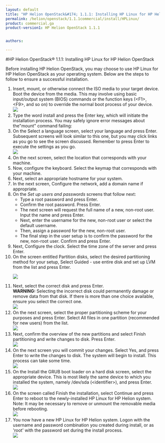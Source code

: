 ```yaml
---
layout: default
title: "HP Helion OpenStack&#174; 1.1.1: Installing HP Linux for HP Helion OpenStack"
permalink: /helion/openstack/1.1.1commercial/install/HPLinux/
product: commercial.ga
product-version1: HP Helion OpenStack 1.1.1


authors: 

---
```

<!--UNDER REVISION--> 


<script>

function PageRefresh {
onLoad="window.refresh"
}

PageRefresh();

</script>



#HP Helion OpenStack&#174; 1.1.1: Installing HP Linux for HP Helion OpenStack

Before installing HP Helion OpenStack, you may choose to use HP Linux for HP Helion OpenStack as your operating system. Below are the steps to follow to ensure a successful installation.

<ol><li>Insert, mount, or otherwise connect the  ISO media to your target device. Boot the device from the media. This may involve using basic input/output system (BIOS) commands or the function keys (&#60;F1&#62;, &#60;F9&#62;, and so on) to override the normal boot process of your device.
<br>
<span id="div1" class="imgs" data-img="http://15.184.32.138/content/documentation/media/hplinux/done.png"><img src="http://15.184.32.138/content/documentation/media/hplinux/start.png"></span> <br>
</li>
<li>
Type the word install and press the Enter key, which will initiate the installation process. You may safely ignore error messages about the"mount" command failing:
</li>

<li>On the Select a language screen, select your language and press Enter.  
Subsequent screens will look similar to this one, but you may click links as you go to see the screen discussed. Remember to press Enter to execute the settings as you go.

<br>
<img src="http://15.184.32.138/content/documentation/media/hplinux/language.png"><br>
</li>

<li>On the next screen, select the location that corresponds with your machine.
</li>

<li>Now,  configure the keyboard. Select the keymap that corresponds with your machine.
</li>

<li>Next, select an appropriate hostname for your system. </li>

<li>In the next screen, Configure the network, add a domain name if appropriate.
</li>

<li>On the <i>Set up users and passwords</i> screens that follow next:
<ul>
<li> Type a root password and press Enter.  
</li>
<li>
Confirm the root password. Press Enter.  
</li>
<li>The next screen will request the full name of a new, non-root user. Input the name and press Enter.  
</li>
<li>Next, enter the username for the new, non-root user or select the default username.
</li>  
<li>Then, assign a password for the new, non-root user.
</li>  
<li>The final step in the user setup is to confirm the password for the new, non-root user. Confirm and press Enter. 
</li>
</ul>
</li>

<li>Next, Configure the clock. Select the time zone of the server and press Enter. 
</li>

<li>On the screen entitled Partition disks, select the desired partitioning method for your setup, Select Guided - use entire disk and set up LVM from the list and press Enter.

<img src="http://15.184.32.138/content/documentation/media/hplinux/partition1.png"> <br>
</li>

<li>Next, select the correct disk and press Enter.
<br>
<strong>WARNING:</strong> Selecting the incorrect disk could permanently damage or remove data from that disk. If there is more than one choice available, ensure you select the correct one.
<br>
<img src="http://15.184.32.138/content/documentation/media/hplinux/partition2.png"><br></li>

<li>On the next screen, select the proper partitioning scheme for your purposes and press Enter. Select All files in one partition (recommended for new users) from the list.
<br>
<img src="http://15.184.32.138/content/documentation/media/hplinux/partition3.png"><br>

</li>

<li>Next, confirm the overview of the new partitions and select Finish partitioning and write changes to disk. Press Enter.
<br>
<img src="http://15.184.32.138/content/documentation/media/hplinux/partition4.png"><br>
</li>

<li>On the next screen you will commit your changes. Select Yes, and press Enter to write the changes to disk. The system will begin to install. This process can take some time. 
<br>
<img src="http://15.184.32.138/content/documentation/media/hplinux/partition5.png"><br>

</li>

<li>On the Install the GRUB boot loader on a hard disk screen, select the appropriate device. This is most likely the same device to which you installed the system, namely /dev/sda (&#60;identifier&#62;), and press Enter.
<br>
<img src="http://15.184.32.138/content/documentation/media/hplinux/installGrub.png"><br>
</li>


<li>On the screen called Finish the installation, select Continue and press Enter to reboot to the newly-installed HP Linux for HP Helion system. 
Note: It may be necessary to remove or unmount the removable media before rebooting.
<br>
<img src="http://15.184.32.138/content/documentation/media/hplinux/finishInstall.png"><br>

</li>

<li>You now have a new HP Linux for HP Helion system. Logon with the username and password combination you created during install, or as 'root' with the password set during the install process. 
<br>
<img src="http://15.184.32.138/content/documentation/media/hplinux/done.jpg"><br>

</li>
</ol>
<div id="box"></div>

<script src="http://docs.hpcloud.com/content/documentation/commercial/GA1/hlinuxpics.js"></script>
 <link rel="stylesheet" href="http://docs.hpcloud.com/content/documentation/commercial/GA1/hlinuxpics.css">

